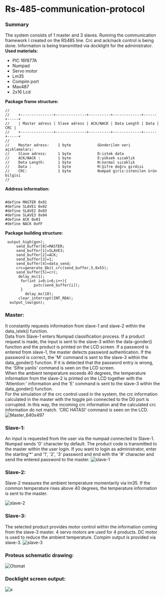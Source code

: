 # Rs-485-communication-protocol
### Summary
The system consists of 1 master and 3 slaves. Running the communication framework I created on the RS485 line. Crc and ack/nack control is being done. Information is being transmitted via docklight for the administrator.<br/> 
**Used materials:**
* PIC 16f877A
* Numpad
* Servo motor
* Lm35
* Compim port
* Max487
* 2x16 Lcd <br/> 

**Package frame structure:**
```
//
//    +---------------+--------------+----------+-------------+------+-----+
//    | Master adress | Slave adress | ACK/NACK | Data Length | Data | CRC |
//    +---------------+--------------+----------+-------------+------+-----+
//
//    Master adress:    1 byte            Gönderilen veri açıklamaları:
//    Slave adress:     1 byte            D:istek data
//    ACK/NACK :        1 byte            E:yüksek sıcaklık
//    Data Length:      1 byte            N:normal sıcaklık
//    Data :            1 byte            M:Şifre doğru girdisi
//    CRC:              1 byte            Numpad giris:istenilen ürün bilgisi
//

```
**Address information:**
```

#define MASTER 0x01
#define SLAVE1 0x02
#define SLAVE2 0x03
#define SLAVE3 0x04
#define ACK 0x01
#define NACK 0xFF

```

**Package building structure:**
```
 output_high(gon);
     send_buffer[0]=MASTER;
     send_buffer[1]=SLAVE3;
     send_buffer[2]=ACK;
     send_buffer[3]=1;
     send_buffer[4]=data_send;
     crc=generate_8bit_crc(send_buffer,5,0x55);
     send_buffer[5]=crc;
      delay_ms(1);
       for(int i=0;i<6;i++){
             putc(send_buffer[i]);
       }
         delay_ms(10);
      clear_interrupt(INT_RDA);
  output_low(gon);
```
### Master:
  It constantly requests information from slave-1 and slave-2 within the data_istek() function. <br/> Data from Slave-1 enters Numpad classification process. If a product request is made, the input is sent to the slave-3 within the data-gonder() function and the product is printed on the LCD screen. If a password is entered from slave-1, the master detects password authentication. If the password is correct, the 'M' command is sent to the slave-3 within the data_gonder() function. If it is detected that the password entry is wrong, the 'Sifre yanlis' command is seen on the LCD screen. <br/>
  When the ambient temperature exceeds 40 degrees, the temperature information from the slave-2 is printed on the LCD together with the 'Attention:' information and the 'E' command is sent to the slave-3 within the data_gonder() function. <br/>
  For the simulation of the crc control used in the system, the crc information calculated in the master with the toggle pin connected to the D0 port is corrupted. In this way, the incoming crc information and the calculated crc information do not match. 'CRC HATASI' command is seen on the LCD.   
![Master_640x497](https://user-images.githubusercontent.com/62069736/120207285-e9b56800-c234-11eb-9a9c-fdfc29cc507c.jpg)
### Slave-1: <br/>
An input is requested from the user via the numpad connected to Slave-1. Numpad sends '0' character by default. The product code is transmitted to the master within the user login. If you want to login as administrator, enter   the starting'*' and '1', '2', '3' password and end with the '#' character and send the entered password to the master. 
![slave-1](https://user-images.githubusercontent.com/62069736/120206908-70b61080-c234-11eb-8c40-a8486c418038.PNG)
### Slave-2: <br/>
Slave-2 measures the ambient temperature momentarily via lm35. If the common temperature rises above 40 degrees, the temperature information is sent to the master. 

![slave-2](https://user-images.githubusercontent.com/62069736/120208075-cccd6480-c235-11eb-8e2f-53df6ef0d250.PNG)
### Slave-3: <br/>
The selected product provides motor control within the information coming from the slave-3 master. 4 servo motors are used for 4 products. DC motor is used to reduce the ambient temperature. Compim output is provided via slave-3. 
![slave-3](https://user-images.githubusercontent.com/62069736/120207411-0d78ae00-c235-11eb-9dbe-510ee76bf351.PNG)
### Proteus schematic drawing:  <br/>
![Otomat](https://user-images.githubusercontent.com/62069736/120207788-84ae4200-c235-11eb-8dd8-b8f2ec801f51.png)
### Docklight screen output: <br/>
![a](https://user-images.githubusercontent.com/62069736/120208492-35b4dc80-c236-11eb-8f8e-1cbe7f12e4b9.png)
